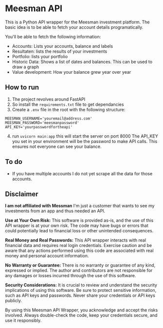 # Meesman API
This is a Python API wrapper for the Meesman investment platform. The basic idea is to be able to fetch your account details programatically. 

You'll be able to fetch the following information: 
- Accounts: Lists your accounts, balance and labels
- Resultaten: lists the results of your investments
- Portfolio: lists your portfolio
- Historic Data: Shows a list of dates and balances. This can be used to draw a graph
- Value development: How your balance grew year over year

## How to run
1. The project revolves around FastAPI
2. So install the `requirements.txt` file to get dependancies
3. Create a `.env` file in the root with the following structure: 
```
MEESMAN_USERNAME='youremail@address.com'
MEESMAN_PASSWORD='meesmanpassword'
API_KEY='yourpasswordfortheapi'
```
4. run `uvicorn main:app` this will start the server on port 8000
The API_KEY you set in your environment will be the password to make API calls. This ensures not everyone can see your balance. 

## To do
- If you have multiple accounts I do not yet scrape all the data for those accounts. 

## Disclaimer

**I am not affiliated with Messman**
I'm just a customer that wants to see my investments from an app and thus needed an API. 

**Use at Your Own Risk:**
This software is provided as-is, and the use of this API wrapper is at your own risk. The code may have bugs or errors that could potentially lead to financial loss or other unintended consequences.

**Real Money and Real Passwords:**
This API wrapper interacts with real financial data and requires real login credentials. Exercise caution and be aware that any actions performed using this code are associated with real money and personal account information. 

**No Warranty or Guarantee:**
There is no warranty or guarantee of any kind, expressed or implied. The author and contributors are not responsible for any damages or losses incurred through the use of this software.

**Security Considerations:**
It is crucial to review and understand the security implications of using this software. Be sure to protect sensitive information, such as API keys and passwords. Never share your credentials or API keys publicly.

By using this Meesman API Wrapper, you acknowledge and accept the risks involved. Always double-check the code, keep your credentials secure, and use it responsibly.